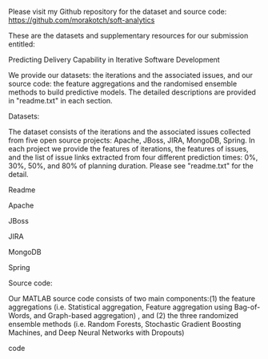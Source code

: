 Please visit my Github repository for the dataset and source code: https://github.com/morakotch/soft-analytics



These are the datasets and supplementary resources for our submission entitled:

Predicting Delivery Capability in Iterative Software Development

We provide our datasets: the iterations and the associated issues, and our source code: the feature aggregations and the randomised ensemble methods to build predictive models. The detailed descriptions are provided in "readme.txt" in each section.



Datasets:

The dataset consists of the iterations and the associated issues collected from five open source projects: Apache, JBoss, JIRA, MongoDB, Spring. In each project we provide the features of iterations, the features of issues, and the list of issue links extracted from four different prediction times: 0%, 30%, 50%, and 80% of planning duration. Please see "readme.txt" for the detail.

Readme

Apache

JBoss

JIRA

MongoDB

Spring

Source code:

Our MATLAB source code consists of two main components:(1) the feature aggregations (i.e. Statistical aggregation, Feature aggregation using Bag-of-Words, and Graph-based aggregation) , and (2) the three randomized ensemble methods (i.e. Random Forests, Stochastic Gradient Boosting Machines, and Deep Neural Networks with Dropouts)

code